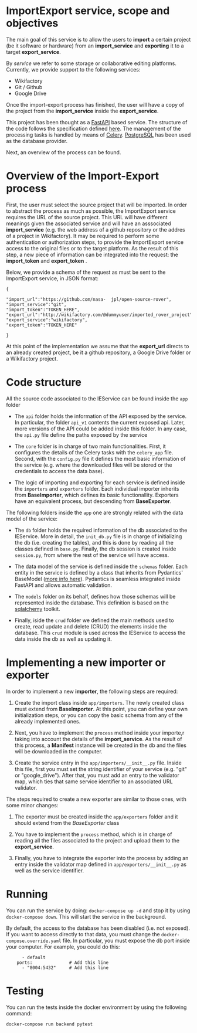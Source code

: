 
# ImportExport service, scope and objectives

 
The main goal of this service is to allow the users to **import** a certain project (be it software or hardware) from an **import_service** and  **exporting** it to a target **export_service**.

By *service* we refer to some storage or collaborative editing platforms. Currently, we provide support to the following services:

- Wikifactory
- Git / Github
- Google Drive
  
Once the import-export process has finished, the user will have a copy of the project from the **import_service** inside the **export_service**. 

This project has been thought as a [FastAPI](https://fastapi.tiangolo.com/) based service. The structure of the code follows the specification defined [here](https://fastapi.tiangolo.com/project-generation/). 
The management of the processing tasks is handled by means of [Celery](https://docs.celeryproject.org/en/stable/getting-started/introduction.html).
[PostgreSQL](https://www.postgresql.org/) has been used as the database provider.

Next, an overview of the process can be found.

# Overview of the Import-Export process

  

First, the user must select the source project that will be imported. 
In order to abstract the process as much as possible, the ImportExport service requires the URL of the source project. This URL will have different meanings given the associated service and will have an asssociated **import_service** (e.g. the web address of a github repository or the addres of a project in Wikifactory). 
It may be required to perform some authentication or authorization steps, to provide the ImportExport service access to the original files or to the target platform. As the result of this step, a new piece of information can be integrated into the request: the **import_token** and **export_token** .

 
Below, we provide a schema of the request as must be sent to the ImportExport service, in JSON format:

	{

	"import_url":"https://github.com/nasa-	jpl/open-source-rover",
	"import_service":"git",
	"import_token":"TOKEN_HERE",
	"export_url":"http://wikifactory.com/@dummyuser/imported_rover_project",
	"export_service":"wikifactory",
	"export_token":"TOKEN_HERE"

	}

  

At this point of the implementation we assume that the **export_url** directs to an already created project, be it a github repository, a Google Drive folder or a Wikifactory project.

  

# Code structure

All the source code associated to the IEService can be found inside the `app` folder

 

- The `api` folder holds the information of the API exposed by the service. In particular, the folder `api_v1` contents the current exposed api. Later, more versions of the API could be added inside this folder. In any case, the `api.py` file define the paths exposed by the service 

- The `core` folder is in charge of two main functionalities. First, it configures the details of the Celery tasks with the `celery_app` file. Second, with the `config.py` file it defines the most basic information of the service (e.g. where the downloaded files will be stored or the credentials to access the data base). 
- The logic of importing and exporting for each service is defined inside the `importers` and `exporters` folder. Each individual importer inherits from **BaseImporter**, which defines its basic functionallity. Exporters have an equivalent process, but descending from **BaseExporter**.

The following folders inside the `app` one are strongly related with the data model of the service:
- The `db` folder holds the required information of the db associated to the IEService. More in detail, the `init_db.py` file is in charge of initializing the db (i.e. creating the tables), and this is done by reading all the classes defined in `base.py`. Finally, the db session is created inside `session.py`, from where the rest of the service will have access. 

- The data model of the service is defined inside the `schemas` folder. Each entity in the service is defined by a class that inherits from Pydantics' BaseModel ([more info here](https://pydantic-docs.helpmanual.io/usage/models/)). Pydantics is seamless integrated inside FastAPI and allows automatic validation.

- The `models` folder on its behalf, defines how those schemas will be represented inside the database. This definition is based on the [sqlalchemy](https://www.sqlalchemy.org/) toolkit.

- Finally, iside the `crud` folder we defined the main methods used to create, read update and delete (CRUD) the elements inside the database. This `crud` module is used across the IEService to access the data inside the db as well as updating it.


# Implementing a new importer or exporter

  

In order to implement a new **importer**, the following steps are required:


1. Create the import class inside  `app/importers`. The newly created class must extend from **BaseImporter**. At this point, you can define your own initialization steps, or you can copy the basic schema from any of the already implemented ones. 

2. Next, you have to implement the `process` method inside your importe,r taking into account the details of the **import_service**. As the result of this process, a **Manifest** instance will be created in the db and the files will be downloaded in the computer.

3. Create the service entry in the `app/importers/__init__.py` file. Inside this file, first you must set the string identifier of your service (e.g. "git" or "google_drive"). After that, you must add an entry to the validator map, which ties that same service identifier to an associated URL validator. 

The steps required to create a new exporter are similar to those ones, with some minor changes:


1. The exporter must be created inside the `app/exporters` folder and it should extend from the *BaseExporter* class

2. You have to implement the `process` method, which is in charge of reading all the files associated to the project and upload them to the **export_service**.

3. Finally, you have to integrate the exporter into the process by adding an entry inside the validator map defined in `app/exporters/__init__.py` as well as the service identifier.


# Running

You can run the service by doing: `docker-compose up -d` and stop it by using `docker-compose down`. This will start the service in the background.

By default, the access to the database has been disabled (i.e. not exposed). If you want to access directly to that data, you must change the `docker-compose.override.yaml` file. In particular, you must expose the db port inside your computer. For example, you could do this:

``` networks:
      - default
    ports: 				# Add this line
      - "8004:5432"		# Add this line
```

  
# Testing

You can run the tests inside the docker environment by using the following command:

`docker-compose run backend pytest`

